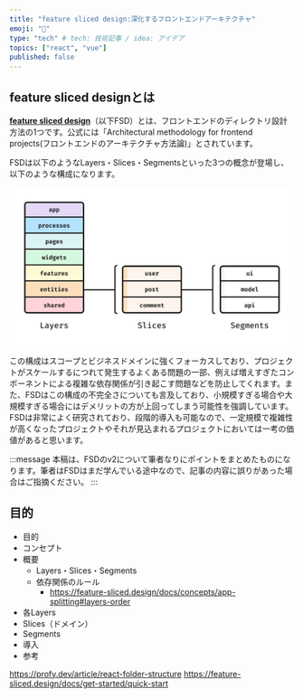 ```yaml
---
title: "feature sliced design:深化するフロントエンドアーキテクチャ"
emoji: "📝"
type: "tech" # tech: 技術記事 / idea: アイデア
topics: ["react", "vue"]
published: false
---
```


## feature sliced designとは

[**feature sliced design**](https://feature-sliced.design/)（以下FSD）とは、フロントエンドのディレクトリ設計方法の1つです。公式には「Architectural methodology for frontend projects(フロントエンドのアーキテクチャ方法論)」とされています。

FSDは以下のようなLayers・Slices・Segmentsといった3つの概念が登場し、以下のような構成になります。

![schema](/images/feature-sliced-design/schema.png)

この構成はスコープとビジネスドメインに強くフォーカスしており、プロジェクトがスケールするにつれて発生するよくある問題の一部、例えば増えすぎたコンポーネントによる複雑な依存関係が引き起こす問題などを防止してくれます。また、FSDはこの構成の不完全さについても言及しており、小規模すぎる場合や大規模すぎる場合にはデメリットの方が上回ってしまう可能性を強調しています。FSDは非常によく研究されており、段階的導入も可能なので、一定規模で複雑性が高くなったプロジェクトやそれが見込まれるプロジェクトにおいては一考の価値があると思います。

:::message
本稿は、FSDのv2について筆者なりにポイントをまとめたものになります。筆者はFSDはまだ学んでいる途中なので、記事の内容に誤りがあった場合はご指摘ください。
:::

## 目的

- 目的
- コンセプト
- 概要
    - Layers・Slices・Segments
    - 依存関係のルール
        - https://feature-sliced.design/docs/concepts/app-splitting#layers-order
- 各Layers
- Slices（ドメイン）
- Segments
- 導入
- 参考

https://profy.dev/article/react-folder-structure
https://feature-sliced.design/docs/get-started/quick-start
